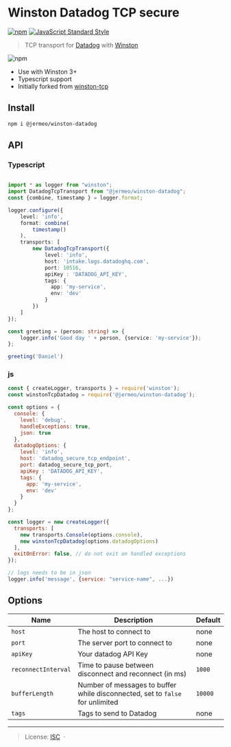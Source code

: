 # Winston Datadog TCP secure
[![npm](https://img.shields.io/npm/v/@jermeo/winston-datadog.svg)](https://www.npmjs.com/package/@jermeo/winston-datadog) 
[![JavaScript Standard Style](https://img.shields.io/badge/code%20style-standard-brightgreen.svg)](https://standardjs.com/)

> TCP transport for [Datadog](https://www.datadoghq.com/) with [Winston](https://github.com/winstonjs/winston)

![npm](https://img.shields.io/npm/dm/@jermeo/winston-datadog)

* Use with Winston 3+
* Typescript support
* Initially forked from [winston-tcp](https://github.com/ahmadnassri/winston-tcp)

## Install

```bash
npm i @jermeo/winston-datadog
```

## API

### Typescript

```typescript

import * as logger from "winston";
import DatadogTcpTransport from "@jermeo/winston-datadog";
const {combine, timestamp } = logger.format;

logger.configure({
    level: 'info',
    format: combine(
        timestamp()
    ),
    transports: [
        new DatadogTcpTransport({
            level: 'info',
            host: 'intake.logs.datadoghq.com',
            port: 10516,
            apiKey : 'DATADOG_API_KEY',
            tags: {
              app: 'my-service',
              env: 'dev'
            }
        })
    ]
});

const greeting = (person: string) => {
    logger.info('Good day ' + person, {service: 'my-service'});
};

greeting('Daniel')

```

### js

```js
const { createLogger, transports } = require('winston');
const winstonTcpDatadog = require('@jermeo/winston-datadog');

const options = {
  console: {
    level: 'debug',
    handleExceptions: true,
    json: true
  },
  datadogOptions: {
    level: 'info',
    host: 'datadog_secure_tcp_endpoint',
    port: datadog_secure_tcp_port, 
    apiKey : 'DATADOG_API_KEY',
    tags: {
      app: 'my-service',
      env: 'dev'
    }
  }
};

const logger = new createLogger({
  transports: [
    new transports.Console(options.console),
    new winstonTcpDatadog(options.datadogOptions)
  ],
  exitOnError: false, // do not exit on handled exceptions
});

// logs needs to be in json
logger.info('message', {service: "service-name", ...})

```

## Options

Name                | Description                                                                   | Default
------------------- | ----------------------------------------------------------------------------- | -------
`host`              | The host to connect to                                                        | none
`port`              | The server port to connect to                                                 | none
`apiKey`            | Your datadog API Key                                                          | none
`reconnectInterval` | Time to pause between disconnect and reconnect (in ms)                        | `1000`
`bufferLength`      | Number of messages to buffer while disconnected, set to `false` for unlimited | `10000`
`tags`              | Tags to send to Datadog                                                       | none

---
> License: [ISC][license-url]  · 

[license-url]: http://choosealicense.com/licenses/isc/

[npm-url]: https://www.npmjs.com/package/@jermeo/winston-datadog
[npm-version]: https://img.shields.io/npm/v/@jermeo/winston-datadog.svg?style=flat-square
[npm-downloads]: https://img.shields.io/npm/dm/@jermeo/winston-datadog.svg?style=flat-square

[dependencyci-url]: https://dependencyci.com/github/jermeo/winston-datadog
[dependencyci-image]: https://dependencyci.com/github/jermeo/winston-datadog/badge?style=flat-square
